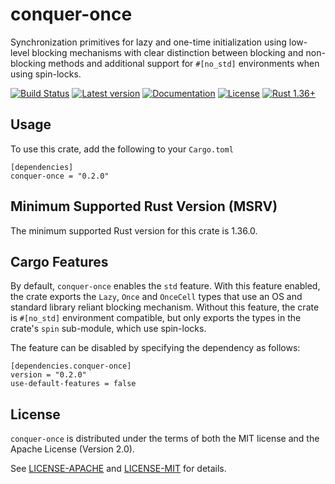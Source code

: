 # conquer-once

Synchronization primitives for lazy and one-time initialization using low-level
blocking mechanisms with clear distinction between blocking and non-blocking
methods and additional support for `#[no_std]` environments when using
spin-locks.

[![Build Status](https://travis-ci.org/oliver-giersch/conquer-once.svg?branch=master)](
https://travis-ci.org/oliver-giersch/conquer-once)
[![Latest version](https://img.shields.io/crates/v/conquer-once.svg)](
https://crates.io/crates/conquer-once)
[![Documentation](https://docs.rs/conquer-once/badge.svg)](https://docs.rs/conquer-once)
[![License](https://img.shields.io/badge/license-MIT%2FApache--2.0-blue.svg)](
https://github.com/oliver-giersch/conquer-once)
[![Rust 1.36+](https://img.shields.io/badge/Rust-1.36.0-orange.svg)](
https://www.rust-lang.org)

## Usage

To use this crate, add the following to your `Cargo.toml`

```
[dependencies]
conquer-once = "0.2.0"
```

## Minimum Supported Rust Version (MSRV)

The minimum supported Rust version for this crate is 1.36.0.

## Cargo Features

By default, `conquer-once` enables the `std` feature.
With this feature enabled, the crate exports the `Lazy`, `Once` and `OnceCell`
types that use an OS and standard library reliant blocking mechanism.
Without this feature, the crate is `#[no_std]` environment compatible, but only
exports the types in the crate's `spin` sub-module, which use spin-locks.

The feature can be disabled by specifying the dependency as follows:

``` 
[dependencies.conquer-once]
version = "0.2.0"
use-default-features = false
```

## License

`conquer-once` is distributed under the terms of both the MIT license and the
Apache License (Version 2.0).

See [LICENSE-APACHE](LICENSE-APACHE) and [LICENSE-MIT](LICENSE-MIT) for details.
